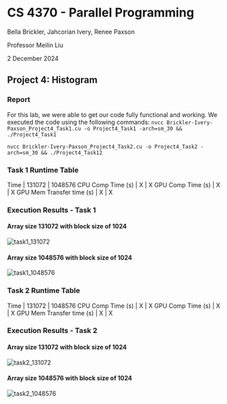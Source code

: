 # CS 4370 - Parallel Programming
Bella Brickler, Jahcorian Ivery, Renee Paxson

Professor Meilin Liu

2 December 2024

## Project 4: Histogram

### Report 
For this lab, we were able to get our code fully functional and working. We executed the code using the following commands:
`nvcc Brickler-Ivery-Paxson_Project4_Task1.cu -o Project4_Task1 -arch=sm_30 && ./Project4_Task1`

`nvcc Brickler-Ivery-Paxson_Project4_Task2.cu -o Project4_Task2 -arch=sm_30 && ./Project4_Task12`

### Task 1 Runtime Table

Time | 131072 | 1048576 
CPU Comp Time (s) | X | X
GPU Comp Time (s) | X | X
GPU Mem Transfer time (s) | X | X

### Execution Results - Task 1
#### Array size 131072 with block size of 1024
![task1_131072](/images/task1_131072)

#### Array size 1048576 with block size of 1024 

![task1_1048576](/images/task1_1048576)

### Task 2 Runtime Table
Time | 131072 | 1048576
CPU Comp Time (s) | X | X
GPU Comp Time (s) | X | X
GPU Mem Transfer time (s) | X | X

### Execution Results - Task 2
#### Array size 131072 with block size of 1024
![task2_131072](/images/task2_131072)

#### Array size 1048576 with block size of 1024

![task2_1048576](/images/task2_1048576)
